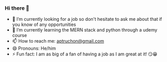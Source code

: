 ### Hi there 👋

- 🔭 I’m currently looking for a job so don't hesitate to ask me about that if you know of any opportunities
- 🌱 I’m currently learning the MERN stack and python through a udemy course
- 📫 How to reach me: aptruchon@gmail.com
- 😄 Pronouns: He/him
- ⚡ Fun fact: I am as big of a fan of having a job as I am great at it! 😏😁

<!--
**aptruchon/aptruchon** is a ✨ _special_ ✨ repository because its `README.md` (this file) appears on your GitHub profile.

Here are some ideas to get you started:


- 👯 I’m looking to collaborate on ...
- 🤔 I’m looking for help with ...
- 💬 Ask me about ...
- 😄 Pronouns: ...

-->

